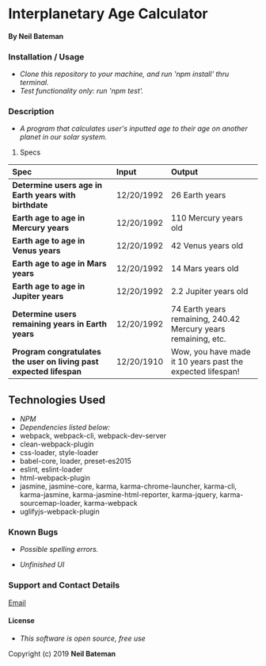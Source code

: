 # Interplanetary Age Calculator

#### By **Neil Bateman**

### Installation / Usage
* _Clone this repository to your machine, and run 'npm install' thru terminal._
* _Test functionality only: run 'npm test'._

### Description
* _A program that calculates user's inputted age to their age on another planet in our solar system._

1. Specs

  | Spec | Input | Output |
| :-------------     | :------------- | :------------- |
| **Determine users age in Earth years with birthdate** | 12/20/1992 | 26 Earth years |
| **Earth age to age in Mercury years** | 12/20/1992 | 110 Mercury years old |
| **Earth age to age in Venus years** | 12/20/1992 | 42 Venus years old |
| **Earth age to age in Mars years** | 12/20/1992 | 14 Mars years old |
| **Earth age to age in Jupiter years** | 12/20/1992 | 2.2 Jupiter years old |
| **Determine users remaining years in Earth years** | 12/20/1992 | 74 Earth years remaining, 240.42 Mercury years remaining, etc. |
| **Program congratulates the user on living past expected lifespan** | 12/20/1910 | Wow, you have made it 10 years past the expected lifespan! |

## Technologies Used

* _NPM_
* _Dependencies listed below:_
* webpack, webpack-cli, webpack-dev-server
* clean-webpack-plugin
* css-loader, style-loader
* babel-core, loader, preset-es2015
* eslint, eslint-loader
* html-webpack-plugin
* jasmine, jasmine-core, karma, karma-chrome-launcher, karma-cli, karma-jasmine, karma-jasmine-html-reporter, karma-jquery, karma-sourcemap-loader, karma-webpack
* uglifyjs-webpack-plugin



### Known Bugs

* _Possible spelling errors._

* _Unfinished UI_

### Support and Contact Details

[Email](mailto:neilbatman@gmail.com)

#### License
* _This software is open source, free use_

Copyright (c) 2019 **Neil Bateman**
